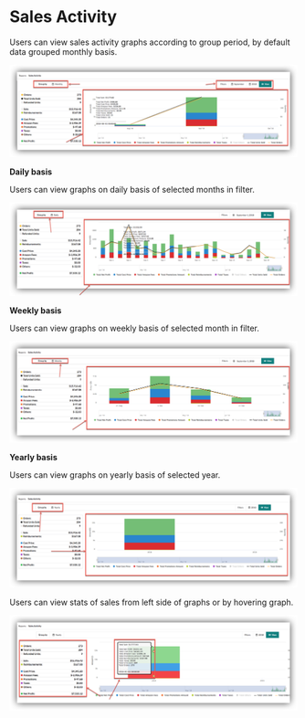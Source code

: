 # Sales Activity

Users can view sales activity graphs according to group period, by default data grouped monthly basis.

![Sales Activity](../.gitbook/assets/activity1.png)

**Daily basis**

Users can view graphs on daily basis of selected months in filter.

![Sales activity according to daily basis](../.gitbook/assets/activity2.png)

**Weekly basis**

Users can view graphs on weekly basis of selected month in filter.

![Sales activity according to weekly basis](../.gitbook/assets/activity3.png)

**Yearly basis**

Users can view graphs on yearly basis of selected year.

![Sales activity according to yearly basis](../.gitbook/assets/activity4.png)

Users can view stats of sales from left side of graphs or by hovering graph.

![Stats of sales activity](../.gitbook/assets/activity5.png)



